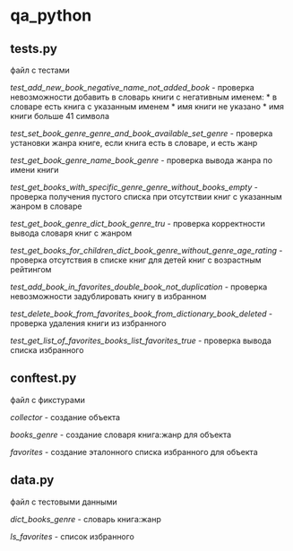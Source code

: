 # qa_python

## tests.py
файл с тестами

_test_add_new_book_negative_name_not_added_book_ - проверка невозможности добавить в словарь книги с негативным именем:
    * в словаре есть книга с указанным именем
    * имя книги не указано
    * имя книги больше 41 символа

_test_set_book_genre_genre_and_book_available_set_genre_ - проверка установки жанра книге, если книга есть в словаре, и есть жанр

_test_get_book_genre_name_book_genre_ - проверка вывода жанра по имени книги 

_test_get_books_with_specific_genre_genre_without_books_empty_ - проверка получения пустого списка при отсутствии книг с указанным жанром в словаре

_test_get_book_genre_dict_book_genre_tru_ - проверка корректности вывода словаря книг с жанром

_test_get_books_for_children_dict_book_genre_without_genre_age_rating_ - проверка отсутствия в списке книг для детей книг с возрастным рейтингом

_test_add_book_in_favorites_double_book_not_duplication_ - проверка невозможности задублировать книгу в избранном

_test_delete_book_from_favorites_book_from_dictionary_book_deleted_ - проверка удаления книги из избранного

_test_get_list_of_favorites_books_list_favorites_true_ - проверка вывода списка избранного

## conftest.py 
файл с фикстурами

_collector_ - создание объекта

_books_genre_ - создание словаря  книга:жанр для объекта

_favorites_ - создание эталонного списка избранного для объекта

## data.py
файл с тестовыми данными

_dict_books_genre_ - словарь книга:жанр

_ls_favorites_ - список избранного